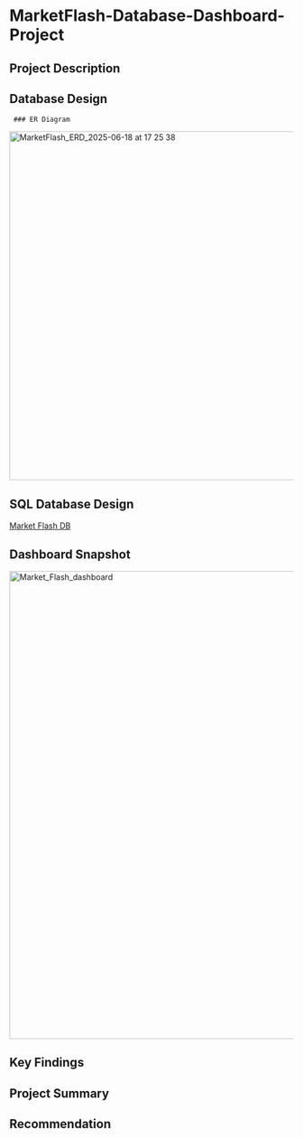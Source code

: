 # MarketFlash-Database-Dashboard-Project

## Project  Description

## Database Design
     ### ER Diagram
  <img width="758" height="618" alt="MarketFlash_ERD_2025-06-18 at 17 25 38" src="https://github.com/user-attachments/assets/93d76ecd-dde1-499e-adaa-867980742efa" />

  
## SQL Database Design

[Market Flash DB](https://github.com/Nigar1209/MarketFlash-Database-Dashboard-Project/blob/main/sql_db/Database_MarketFlash.db)

## Dashboard Snapshot

<img width="1018" height="829" alt="Market_Flash_dashboard" src="https://github.com/user-attachments/assets/1015f145-78fe-4b4d-a776-6022b5d1e532" />

    
## Key Findings

## Project Summary

## Recommendation 

